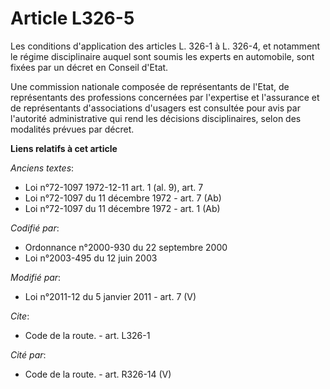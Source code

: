 # Article L326-5

Les conditions d'application des articles L. 326-1 à L. 326-4, et notamment le régime disciplinaire auquel sont soumis les
experts en automobile, sont fixées par un décret en Conseil d'Etat. 

Une commission nationale composée de représentants de l'Etat, de représentants des professions concernées par l'expertise et
l'assurance et de représentants d'associations d'usagers est consultée pour avis par l'autorité administrative qui rend les
décisions disciplinaires, selon des modalités prévues par décret.

**Liens relatifs à cet article**

_Anciens textes_:

  - Loi n°72-1097 1972-12-11 art. 1 (al. 9), art. 7
  - Loi n°72-1097 du 11 décembre 1972 - art. 7 (Ab)
  - Loi n°72-1097 du 11 décembre 1972 - art. 1 (Ab)

_Codifié par_:

  - Ordonnance n°2000-930 du 22 septembre 2000
  - Loi n°2003-495 du 12 juin 2003

_Modifié par_:

  - Loi n°2011-12 du 5 janvier 2011 - art. 7 (V)

_Cite_:

  - Code de la route. - art. L326-1

_Cité par_:

  - Code de la route. - art. R326-14 (V)
